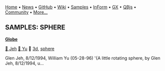 [Home](https://qb64.com) • [News](../news.md) • [GitHub](https://github.com/QB64Official/qb64) • [Wiki](wiki.md) • [Samples](../samples.md) • [InForm](../inform.md) • [GX](../gx.md) • [QBjs](../qbjs.md) • [Community](../community.md) • [More...](../more.md)

## SAMPLES: SPHERE

**[Globe](globe/index.md)**

[🐝 Jeh](jeh.md) [🐝 Yu](yu.md) 🔗 [3d](3d.md), [sphere](sphere.md)

Glen Jeh, 8/12/1994, William Yu (05-28-96)  '{A little rotating sphere, by Glen Jeh, 8/12/1994, u...
